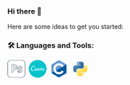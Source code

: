 ### Hi there 👋

Here are some ideas to get you started:

### :hammer_and_wrench: Languages and Tools:
<div>
  <img src="https://github.com/devicons/devicon/blob/master/icons/photoshop/photoshop-line.svg" title ="photoshop" width="40" height = "40"/>&nbsp;
  <img src="https://github.com/devicons/devicon/blob/master/icons/canva/canva-original.svg" title ="canva" width="40" height = "40"/>&nbsp;
  <img src="https://github.com/devicons/devicon/blob/master/icons/c/c-original.svg" title ="c" width="40" height = "40"/>&nbsp;
  <img src="https://github.com/devicons/devicon/blob/master/icons/python/python-original.svg" title ="python" width="40" height = "40"/>&nbsp;
</div>

